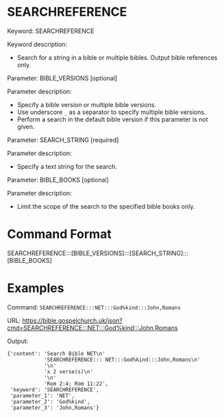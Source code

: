 # SEARCHREFERENCE

Keyword: SEARCHREFERENCE

Keyword description:

* Search for a string in a bible or multiple bibles. Output bible references only.

Parameter: BIBLE_VERSIONS [optional]

Parameter description:

* Specify a bible version or multiple bible versions.
* Use underscore `_` as a separator to specify multiple bible versions.
* Perform a search in the default bible version if this parameter is not given.

Parameter: SEARCH_STRING [required]

Parameter description:

* Specify a text string for the search.

Parameter: BIBLE_BOOKS [optional]

Parameter description:

* Limit the scope of the search to the specified bible books only.

# Command Format

SEARCHREFERENCE:::[BIBLE_VERSIONS]:::[SEARCH_STRING]:::[BIBLE_BOOKS]

# Examples

Command: `SEARCHREFERENCE:::NET:::God%kind:::John,Romans`

URL: https://bible.gospelchurch.uk/json?cmd=SEARCHREFERENCE:::NET:::God%kind:::John,Romans

Output:

```
{'content': 'Search Bible NET\n'
            'SEARCHREFERENCE::: NET:::God%kind:::John,Romans\n'
            '\n'
            'x 2 verse(s)\n'
            '\n'
            'Rom 2:4; Rom 11:22',
 'keyword': 'SEARCHREFERENCE',
 'parameter_1': 'NET',
 'parameter_2': 'God%kind',
 'parameter_3': 'John,Romans'}
```
